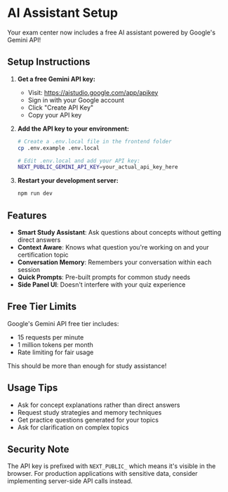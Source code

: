 # AI Assistant Setup

Your exam center now includes a free AI assistant powered by Google's Gemini API!

## Setup Instructions

1. **Get a free Gemini API key:**
   - Visit: https://aistudio.google.com/app/apikey
   - Sign in with your Google account
   - Click "Create API Key"
   - Copy your API key

2. **Add the API key to your environment:**
   ```bash
   # Create a .env.local file in the frontend folder
   cp .env.example .env.local
   
   # Edit .env.local and add your API key:
   NEXT_PUBLIC_GEMINI_API_KEY=your_actual_api_key_here
   ```

3. **Restart your development server:**
   ```bash
   npm run dev
   ```

## Features

- **Smart Study Assistant**: Ask questions about concepts without getting direct answers
- **Context Aware**: Knows what question you're working on and your certification topic
- **Conversation Memory**: Remembers your conversation within each session
- **Quick Prompts**: Pre-built prompts for common study needs
- **Side Panel UI**: Doesn't interfere with your quiz experience

## Free Tier Limits

Google's Gemini API free tier includes:
- 15 requests per minute
- 1 million tokens per month
- Rate limiting for fair usage

This should be more than enough for study assistance!

## Usage Tips

- Ask for concept explanations rather than direct answers
- Request study strategies and memory techniques  
- Get practice questions generated for your topics
- Ask for clarification on complex topics

## Security Note

The API key is prefixed with `NEXT_PUBLIC_` which means it's visible in the browser. For production applications with sensitive data, consider implementing server-side API calls instead.
